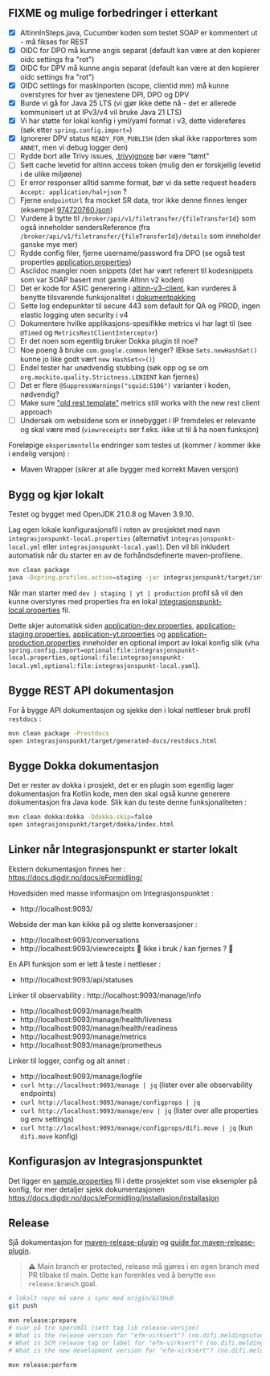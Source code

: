 ## FIXME og mulige forbedringer i etterkant
- [x] AltinnInSteps.java, Cucumber koden som testet SOAP er kommentert ut - må fikses for REST
- [x] OIDC for DPO må kunne angis separat (default kan være at den kopierer oidc settings fra "rot")
- [x] OIDC for DPV må kunne angis separat (default kan være at den kopierer oidc settings fra "rot")
- [x] OIDC settings for maskinporten (scope, clientid mm) må kunne overstyres for hver av tjenestene DPI, DPO og DPV
- [x] Burde vi gå for Java 25 LTS (vi gjør ikke dette nå - det er allerede kommunisert ut at IPv3/v4 vil bruke Java 21 LTS)
- [x] Vi har støtte for lokal konfig i yml/yaml format i v3, dette videreføres (søk etter `spring.config.import=`)
- [x] Ignorerer DPV status `READY_FOR_PUBLISH` (den skal ikke rapporteres som `ANNET`, men vi debug logger den)  
- [ ] Rydde bort alle Trivy issues, [.trivyignore](.trivyignore) bør være "tømt"
- [ ] Sett cache levetid for altinn access token (mulig den er forskjellig levetid i de ulike miljøene)
- [ ] Er error responser alltid samme format, bør vi da sette request headers `Accept: application/hal+json` ?
- [ ] Fjerne `endpointUrl` fra mocket SR data, tror ikke denne finnes lenger (eksempel [974720760.json](integrasjonspunkt/src/test/resources/restmocks/identifier/974720760.json))
- [ ] Vurdere å bytte til `/broker/api/v1/filetransfer/{fileTransferId}` som også inneholder sendersReference (fra `/broker/api/v1/filetransfer/{fileTransferId}/details` som inneholder ganske mye mer)  
- [ ] Rydde config filer, fjerne username/password fra DPO (se også test properties [application.properties](altinn-v3-client/src/test/resources/application.properties))
- [ ] Asciidoc mangler noen snippets (det har vært referert til kodesnippets som var SOAP basert mot gamle Altinn v2 koden)
- [ ] Det er kode for ASIC generering i [altinn-v3-client](altinn-v3-client), kan vurderes å benytte tilsvarende funksjonalitet i [dokumentpakking](dokumentpakking)
- [ ] Sette log endepunkter til secure 443 som default for QA og PROD, ingen elastic logging uten security i v4
- [ ] Dokumentere hvilke applikasjons-spesifikke metrics vi har lagt til (see `@Timed` og `MetricsRestClientInterceptor`)
- [ ] Er det noen som egentlig bruker Dokka plugin til noe?
- [ ] Noe poeng å bruke `com.google.common` lenger? (Ekse `Sets.newHashSet()` kunne jo like godt vært `new HashSet<>()`)
- [ ] Endel tester har unødvendig stubbing (søk opp og se om `org.mockito.quality.Strictness.LENIENT` kan fjernes)
- [ ] Det er flere `@SuppressWarnings("squid:S106")` varianter i koden, nødvendig?
- [ ] Make sure ["old rest template"](https://digdir.atlassian.net/browse/MOVE-2438) metrics still works with the new rest client approach
- [ ] Undersøk om websidene som er innebygget i IP fremdeles er relevante og skal være med (`viewreceipts` ser f.eks. ikke ut til å ha noen funksjon)

Foreløpige `eksperimentelle` endringer som testes ut (kommer / kommer ikke i endelig versjon) :
- Maven Wrapper (sikrer at alle bygger med korrekt Maven versjon)

## Bygg og kjør lokalt 
Testet og bygget med OpenJDK 21.0.8 og Maven 3.9.10.

Lag egen lokale konfigurasjonsfil i roten av prosjektet med navn `integrasjonspunkt-local.properties`
(alternativt `integrasjonspunkt-local.yml` eller `integrasjonspunkt-local.yaml`).  Den vil bli inkludert
automatisk når du starter en av de forhåndsdefinerte maven-profilene.

```bash
mvn clean package
java -Dspring.profiles.active=staging -jar integrasjonspunkt/target/integrasjonspunkt.jar
```

Når man starter med `dev | staging | yt | production` profil så vil den kunne overstyres med properties fra
en lokal [integrasjonspunkt-local.properties](integrasjonspunkt-local.properties) fil.

Dette skjer automatisk siden [application-dev.properties](integrasjonspunkt/src/main/resources/config/application-dev.properties),
[application-staging.properties](integrasjonspunkt/src/main/resources/config/application-staging.properties), 
[application-yt.properties](integrasjonspunkt/src/main/resources/config/application-yt.properties) og
[application-production.properties](integrasjonspunkt/src/main/resources/config/application-production.properties)
inneholder en optional import av lokal konfig slik (vha `spring.config.import=optional:file:integrasjonspunkt-local.properties,optional:file:integrasjonspunkt-local.yml,optional:file:integrasjonspunkt-local.yaml`).


## Bygge REST API dokumentasjon
For å bygge API dokumentasjon og sjekke den i lokal nettleser bruk profil `restdocs` :
```bash
mvn clean package -Prestdocs
open integrasjonspunkt/target/generated-docs/restdocs.html
```

## Bygge Dokka dokumentasjon
Det er rester av dokka i prosjekt, det er en plugin som egentlig lager dokumentasjon fra Kotlin kode,
men den skal også kunne generere dokumentasjon fra Java kode.  Slik kan du teste denne funksjonaliteten :
```bash
mvn clean dokka:dokka -Ddokka.skip=false
open integrasjonspunkt/target/dokka/index.html
```

## Linker når Integrasjonspunkt er starter lokalt
Ekstern dokumentasjon finnes her : https://docs.digdir.no/docs/eFormidling/

Hovedsiden med masse informasjon om Integrasjonspunktet :
- http://localhost:9093/

Webside der man kan kikke på og slette konversasjoner :
- http://localhost:9093/conversations
- http://localhost:9093/viewreceipts  🚨 Ikke i bruk / kan fjernes ? 🚨

En API funksjon som er lett å teste i nettleser :
- http://localhost:9093/api/statuses

Linker til observability :
  http://localhost:9093/manage/info
- http://localhost:9093/manage/health
- http://localhost:9093/manage/health/liveness
- http://localhost:9093/manage/health/readiness
- http://localhost:9093/manage/metrics
- http://localhost:9093/manage/prometheus

Linker til logger, config og alt annet :
- http://localhost:9093/manage/logfile
- `curl http://localhost:9093/manage | jq` (lister over alle observability endpoints)
- `curl http://localhost:9093/manage/configprops | jq`
- `curl http://localhost:9093/manage/env | jq` (lister over alle properties og env settings)
- `curl http://localhost:9093/manage/configprops/difi.move | jq` (kun `difi.move` konfig)

## Konfigurasjon av Integrasjonspunktet
Det ligger en [sample.properties](integrasjonspunkt-local.sample.properties) fil i dette prosjektet som vise eksempler på konfig,
for mer detaljer sjekk dokumentasjonen https://docs.digdir.no/docs/eFormidling/installasjon/installasjon


## Release
Sjå dokumentasjon for [maven-release-plugin](https://maven.apache.org/maven-release/maven-release-plugin/) og [guide for maven-release-plugin](https://maven.apache.org/guides/mini/guide-releasing.html).

> **⚠️**  Main branch er protected, release må gjøres i en egen branch med PR tilbake til main.  Dette kan forenkles ved å benytte `mvn release:branch` goal.  

```bash
# lokalt repo må være i sync med origin/GitHub
git push

mvn release:prepare
# svar på tre spørsmål (sett tag lik release-versjon) 
# What is the release version for "efm-virksert"? (no.difi.meldingsutveksling:efm-virksert) 1.0: : 1.0.0
# What is SCM release tag or label for "efm-virksert"? (no.difi.meldingsutveksling:efm-virksert) 1.0.0: :
# What is the new development version for "efm-virksert"? (no.difi.meldingsutveksling:efm-virksert) 1.0.1-SNAPSHOT: :

mvn release:perform
```
